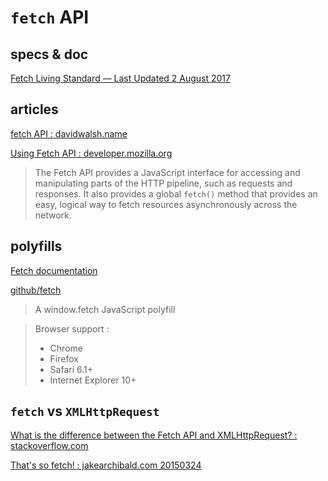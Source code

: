 
# `fetch` API

## specs & doc

[Fetch Living Standard — Last Updated 2 August 2017](https://fetch.spec.whatwg.org/)

## articles

[fetch API : davidwalsh.name](https://davidwalsh.name/fetch)

[Using Fetch API : developer.mozilla.org](https://developer.mozilla.org/en-US/docs/Web/API/Fetch_API/Using_Fetch)

> The Fetch API provides a JavaScript interface for accessing and manipulating parts of the HTTP pipeline, 
> such as requests and responses. It also provides a global `fetch()` method that provides an easy, 
> logical way to fetch resources asynchronously across the network.

## polyfills

[Fetch documentation](https://github.github.io/fetch/)

[github/fetch](https://github.com/github/fetch)

> A window.fetch JavaScript polyfill

> Browser support : 
> 
> - Chrome
> - Firefox
> - Safari 6.1+
> - Internet Explorer 10+
> 

## `fetch` vs `XMLHttpRequest`

[What is the difference between the Fetch API and XMLHttpRequest? : stackoverflow.com](https://stackoverflow.com/questions/35549547/what-is-the-difference-between-the-fetch-api-and-xmlhttprequest)

[That's so fetch! : jakearchibald.com 20150324](https://jakearchibald.com/2015/thats-so-fetch/)
